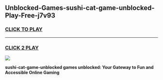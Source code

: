 
## Unblocked-Games-sushi-cat-game-unblocked-Play-Free-j7v93
<h3>
<a href="https://premium76.site?title=sushi-cat-game-unblocked&ref=15A">CLICK TO PLAY</a></h3>
<hr>

<h3>
<a href="https://premium76.site?title=sushi-cat-game-unblocked&ref=15A">CLICK 2 PLAY</a>
  
</h3>

<a href="https://premium76.site?title=sushi-cat-game-unblocked&ref=15A"><img src="https://clearcache.store/games.png"></a>


**sushi-cat-game-unblocked games unblocked: Your Gateway to Fun and Accessible Online Gaming**
